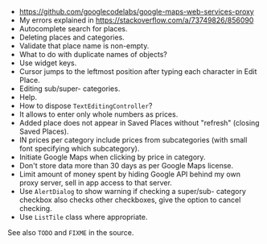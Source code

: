 - https://github.com/googlecodelabs/google-maps-web-services-proxy
- My errors explained in https://stackoverflow.com/a/73749826/856090
- Autocomplete search for places.
- Deleting places and categories.
- Validate that place name is non-empty.
- What to do with duplicate names of objects?
- Use widget keys.
- Cursor jumps to the leftmost position after typing each character in Edit Place.
- Editing sub/super- categories.
- Help.
- How to dispose `TextEditingController`?
- It allows to enter only whole numbers as prices.
- Added place does not appear in Saved Places without "refresh" (closing Saved Places).
- IN prices per category include prices from subcategories (with small font specifying which
  subcategory).
- Initiate Google Maps when clicking by price in category.
- Don't store data more than 30 days as per Google Maps license.
- Limit amount of money spent by hiding Google API behind my own proxy server, sell in app
  access to that server.
- Use `AlertDialog` to show warning if checking a super/sub- category checkbox also checks other
  checkboxes, give the option to cancel checking.
- Use `ListTile` class where appropriate.

See also `TODO` and `FIXME` in the source.